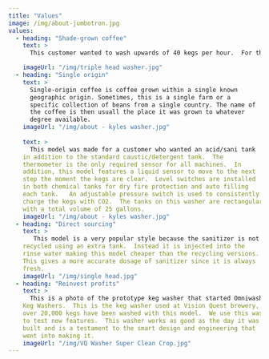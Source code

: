 ```yaml
---
title: "Values"
image: /img/about-jumbotron.jpg
values:
  - heading: "Shade-grown coffee"
    text: >
      This customer wanted to wash upwards of 40 kegs per hour.  For this the triple head, with liquid sensor and pressure sensor was recommended.  The customer also wanted to use an external sanitizer tank, you can see there are 2 pumps on this washer but only one 30 gallon detergent tank.

    imageUrl: "/img/triple head washer.jpg"
  - heading: "Single origin"
    text: >
      Single-origin coffee is coffee grown within a single known
      geographic origin. Sometimes, this is a single farm or a
      specific collection of beans from a single country. The name of
      the coffee is then usuall the place it was grown to whatever
      degree available.
    imageUrl: "/img/about - kyles washer.jpg"
  
    text: >
      This model was made for a customer who wanted an acid/sani tank
    in addition to the standard caustic/detergent tank.  The
    thermometer is the only required sensor for all machines.  In
    addition, this model features a liquid sensor to move to the next
    step the moment the kegs are clear.  Level switches are installed
    in both chemical tanks for dry fire protection and auto filling
    each tank.   An adjustable pressure switch is used to consistently
    charge the kegs with CO2.  The tanks on this washer are rectangular
    with a total volume of 25 gallons.
    imageUrl: "/img/about - kyles washer.jpg"
  - heading: "Direct sourcing"
    text: >
       This model is a very popular style because the sanitizer is not
    recycled using an extra tank.  Instead it is injected into the
    rinse water making this model cheaper than the recycling versions.
    This gives a more accurate dosage of sanitizer since it is always
    fresh. 
    imageUrl: "/img/single head.jpg"
  - heading: "Reinvest profits"
    text: >
      This is a photo of the prototype keg washer that started Omniwasher
    Keg Washers.  This is the keg washer used at Vision Quest brewery,
    over 20,000 kegs have been washed with this model.  We use this washer
    to test new features.  This washer works as good as the day it was
    built and is a testament to the smart design and engineering that
    went into making it.
    imageUrl: "/img/VQ Washer Super Clean Crop.jpg"
---
```

